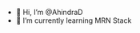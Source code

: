 - 💠 Hi, I’m @AhindraD
- 🌱 I’m currently learning MRN Stack

<!---
AhindraD/AhindraD is a ✨ special ✨ repository because its `README.md` (this file) appears on your GitHub profile.
You can click the Preview link to take a look at your changes.
--->
